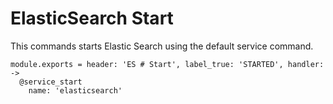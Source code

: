 
# ElasticSearch Start

This commands starts Elastic Search using the default service command.

    module.exports = header: 'ES # Start', label_true: 'STARTED', handler: ->
      @service_start
        name: 'elasticsearch'
